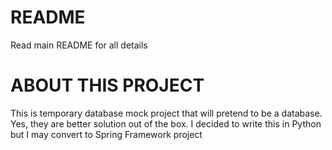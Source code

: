 # **README**

Read main README for all details

# **ABOUT THIS PROJECT**

This is temporary database mock project that will pretend to be a database.
Yes, they are better solution out of the box.
I decided to write this in Python but I may convert to Spring Framework project